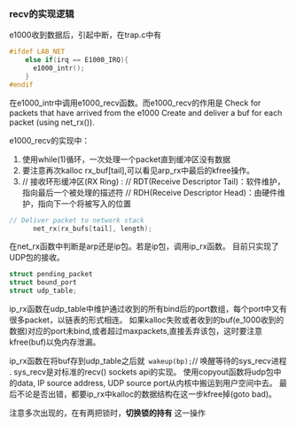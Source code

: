 ### recv的实现逻辑
e1000收到数据后，引起中断，在trap.c中有

```c
#ifdef LAB_NET
    else if(irq == E1000_IRQ){
      e1000_intr();
    }
#endif
```
在e1000_intr中调用e1000_recv函数。而e1000_recv的作用是
Check for packets that have arrived from the e1000
Create and deliver a buf for each packet (using net_rx()).

e1000_recv的实现中：
1. 使用while(1)循环，一次处理一个packet直到缓冲区没有数据
2. 要注意再次kalloc rx_buf[tail],可以看见arp_rx中最后的kfree操作。
3.  // 接收环形缓冲区(RX Ring) :
    // RDT(Receive Descriptor Tail)：软件维护，指向最后一个被处理的描述符
    // RDH(Receive Descriptor Head)：由硬件维护，指向下一个将被写入的位置

```c
// Deliver packet to network stack
      net_rx(rx_bufs[tail], length);
```
在net_rx函数中判断是arp还是ip包。若是ip包，调用ip_rx函数。
目前只实现了UDP包的接收。

```c
struct pending_packet
struct bound_port
struct udp_table;
```
ip_rx函数在udp_table中维护通过收到的所有bind后的port数组，每个port中又有很多packet，以链表的形式相连。
如果kalloc失败或者收到的buf(e_1000收到的数据)对应的port未bind,或者超过maxpackets,直接丢弃该包，这时要注意kfree(buf)以免内存泄漏。

  
ip_rx函数在将buf存到udp_table之后就` wakeup(bp);`// 唤醒等待的sys_recv进程 .
sys_recv是对标准的recv() sockets api的实现。
使用copyout函数将udp包中的data, IP source address, UDP source port从内核中搬运到用户空间中去。
最后不论是否出错，都要ip_rx中kalloc的数据结构在这一步kfree掉(goto bad)。


注意多次出现的，在有两把锁时，**切换锁的持有** 这一操作
